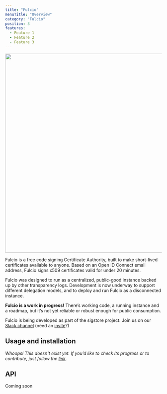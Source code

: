 ```yaml
---
title: "Fulcio"
menuTitle: "Overview"
category: "Fulcio"
position: 3
features:
  - Feature 1
  - Feature 2
  - Feature 3
---
```


<img src="/fulcio_overview_v1.jpg" class="light-img" width="1280" height="640" alt=""/>

Fulcio is a free code signing Certificate Authority, built to make short-lived certificates available to anyone. Based on an Open ID Connect email address, Fulcio signs x509 certificates valid for under 20 minutes.

Fulcio was designed to run as a centralized, public-good instance backed up by other transparency logs. Development is now underway to support different delegation models, and to deploy and run Fulcio as a disconnected instance.

**Fulcio is a work in progress!** There’s working code, a running instance and a roadmap, but it’s not yet reliable or robust enough for public consumption.

Fulcio is being developed as part of the sigstore project. Join us on our [Slack channel](https://sigstore.slack.com/) (need an [invite](https://join.slack.com/t/sigstore/shared_invite/zt-mhs55zh0-XmY3bcfWn4XEyMqUUutbUQ)?)

## Usage and installation

_Whoops! This doesn't exist yet.
If you’d like to check its progress or to contribute, just follow the [link](contributing)._

## API

Coming soon
